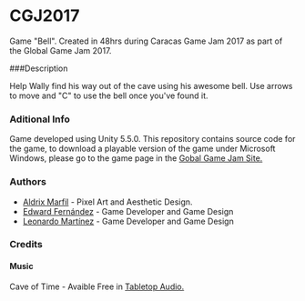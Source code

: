 # CGJ2017
Game "Bell". Created in 48hrs during Caracas Game Jam 2017 as part of the Global Game Jam 2017.

###Description

Help Wally find his way out of the cave using his awesome bell. Use arrows to move and "C" to use the bell once you've found it.

### Aditional Info

Game developed using Unity 5.5.0. This repository contains source code for the game, to download a playable version of the game under Microsoft Windows, please go to the game page in the [Gobal Game Jam Site.](http://globalgamejam.org/2017/games/bell)

### Authors
* [Aldrix Marfil](https://github.com/aldrix) - Pixel Art and Aesthetic Design.
* [Edward Fernández](https://github.com/edansi94) - Game Developer and Game Design
* [Leonardo Martínez](https://github.com/leotms) - Game Developer and Game Design

### Credits 

#### Music
Cave of Time - Avaible Free in [Tabletop Audio.](http://tabletopaudio.com/)

